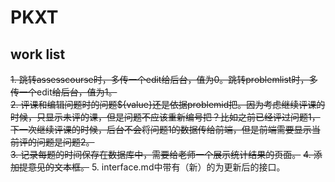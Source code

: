 # PKXT

## work list

~~1. 跳转assesscourse时，多传一个edit给后台，值为0。跳转problemlist时，多传一个~~edit~~给后台，值为1。~~  
~~2. 评课和编辑问题时的问题${value}还是依据problemid把。因为考虑继续评课的时候，只显示未评的课，但是问题不应该重新编号把？比如之前已经评过问题1，下一次继续评课的时候，后台不会将问题1的数据传给前端，但是前端需要显示当前评的问题是问题2。~~  
~~3. 记录每题的时间保存在数据库中，需要给老师一个展示统计结果的页面。~~
~~4. 添加提意见的文本框。~~
5. interface.md中带有（新）的为更新后的接口。